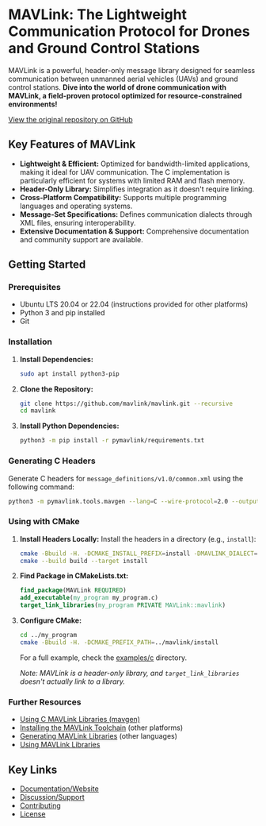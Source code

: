 # MAVLink: The Lightweight Communication Protocol for Drones and Ground Control Stations

MAVLink is a powerful, header-only message library designed for seamless communication between unmanned aerial vehicles (UAVs) and ground control stations.  **Dive into the world of drone communication with MAVLink, a field-proven protocol optimized for resource-constrained environments!**

[View the original repository on GitHub](https://github.com/mavlink/mavlink)

## Key Features of MAVLink

*   **Lightweight & Efficient:** Optimized for bandwidth-limited applications, making it ideal for UAV communication.  The C implementation is particularly efficient for systems with limited RAM and flash memory.
*   **Header-Only Library:** Simplifies integration as it doesn't require linking.
*   **Cross-Platform Compatibility:** Supports multiple programming languages and operating systems.
*   **Message-Set Specifications:** Defines communication dialects through XML files, ensuring interoperability.
*   **Extensive Documentation & Support:** Comprehensive documentation and community support are available.

## Getting Started

### Prerequisites

*   Ubuntu LTS 20.04 or 22.04 (instructions provided for other platforms)
*   Python 3 and pip installed
*   Git

### Installation

1.  **Install Dependencies:**

    ```bash
    sudo apt install python3-pip
    ```

2.  **Clone the Repository:**

    ```bash
    git clone https://github.com/mavlink/mavlink.git --recursive
    cd mavlink
    ```

3.  **Install Python Dependencies:**

    ```bash
    python3 -m pip install -r pymavlink/requirements.txt
    ```

### Generating C Headers

Generate C headers for `message_definitions/v1.0/common.xml` using the following command:

```bash
python3 -m pymavlink.tools.mavgen --lang=C --wire-protocol=2.0 --output=generated/include/mavlink/v2.0 message_definitions/v1.0/common.xml
```

### Using with CMake

1.  **Install Headers Locally:** Install the headers in a directory (e.g., `install`):

    ```bash
    cmake -Bbuild -H. -DCMAKE_INSTALL_PREFIX=install -DMAVLINK_DIALECT=common -DMAVLINK_VERSION=2.0
    cmake --build build --target install
    ```

2.  **Find Package in CMakeLists.txt:**

    ```cmake
    find_package(MAVLink REQUIRED)
    add_executable(my_program my_program.c)
    target_link_libraries(my_program PRIVATE MAVLink::mavlink)
    ```

3.  **Configure CMake:**

    ```bash
    cd ../my_program
    cmake -Bbuild -H. -DCMAKE_PREFIX_PATH=../mavlink/install
    ```

    For a full example, check the [examples/c](examples/c) directory.

    *Note: MAVLink is a header-only library, and `target_link_libraries` doesn't actually link to a library.*

### Further Resources

*   [Using C MAVLink Libraries (mavgen)](https://mavlink.io/en/mavgen_c/)
*   [Installing the MAVLink Toolchain](https://mavlink.io/en/getting_started/installation.html) (other platforms)
*   [Generating MAVLink Libraries](https://mavlink.io/en/getting_started/generate_libraries.html) (other languages)
*   [Using MAVLink Libraries](https://mavlink.io/en/getting_started/use_libraries.html)

## Key Links

*   [Documentation/Website](https://mavlink.io/en/)
*   [Discussion/Support](https://mavlink.io/en/#support)
*   [Contributing](https://mavlink.io/en/contributing/contributing.html)
*   [License](https://mavlink.io/en/#license)